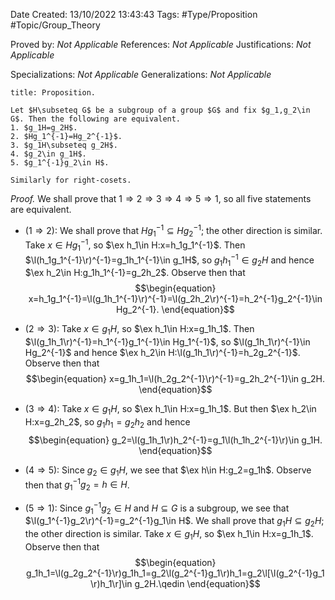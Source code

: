 <div class="topSpace"></div>

Date Created: 13/10/2022 13:43:43
Tags: #Type/Proposition #Topic/Group_Theory

Proved by: _Not Applicable_
References: _Not Applicable_
Justifications: _Not Applicable_

Specializations: _Not Applicable_
Generalizations: _Not Applicable_

``` ad-Proposition
title: Proposition.

Let $H\subseteq G$ be a subgroup of a group $G$ and fix $g_1,g_2\in G$. Then the following are equivalent.
1. $g_1H=g_2H$.
2. $Hg_1^{-1}=Hg_2^{-1}$.
3. $g_1H\subseteq g_2H$.
4. $g_2\in g_1H$.
5. $g_1^{-1}g_2\in H$.

Similarly for right-cosets.

```

<i>Proof.</i> We shall prove that $1\Rightarrow2\Rightarrow3\Rightarrow4\Rightarrow5\Rightarrow1$, so all five statements are equivalent.
* ($1\Rightarrow2$): We shall prove that $Hg_1^{-1}\subseteq Hg_2^{-1}$; the other direction is similar. Take $x\in Hg_1^{-1}$, so $\ex h_1\in H:x=h_1g_1^{-1}$. Then $\l(h_1g_1^{-1}\r)^{-1}=g_1h_1^{-1}\in g_1H$, so $g_1h_1^{-1}\in g_2H$ and hence $\ex h_2\in H:g_1h_1^{-1}=g_2h_2$. Observe then that
$$\begin{equation}
    x=h_1g_1^{-1}=\l(g_1h_1^{-1}\r)^{-1}=\l(g_2h_2\r)^{-1}=h_2^{-1}g_2^{-1}\in Hg_2^{-1}.
\end{equation}$$

* ($2\Rightarrow3$): Take $x\in g_1H$, so $\ex h_1\in H:x=g_1h_1$. Then $\l(g_1h_1\r)^{-1}=h_1^{-1}g_1^{-1}\in Hg_1^{-1}$, so $\l(g_1h_1\r)^{-1}\in Hg_2^{-1}$ and hence $\ex h_2\in H:\l(g_1h_1\r)^{-1}=h_2g_2^{-1}$. Observe then that
$$\begin{equation}
    x=g_1h_1=\l(h_2g_2^{-1}\r)^{-1}=g_2h_2^{-1}\in g_2H.
\end{equation}$$
* ($3\Rightarrow4$): Take $x\in g_1H$, so $\ex h_1\in H:x=g_1h_1$. But then $\ex h_2\in H:x=g_2h_2$, so $g_1h_1=g_2h_2$ and hence
$$\begin{equation}
    g_2=\l(g_1h_1\r)h_2^{-1}=g_1\l(h_1h_2^{-1}\r)\in g_1H.
\end{equation}$$
* ($4\Rightarrow5$): Since $g_2\in g_1H$, we see that $\ex h\in H:g_2=g_1h$. Observe then that $g_1^{-1}g_2=h\in H$.
* ($5\Rightarrow1$): Since $g_1^{-1}g_2\in H$ and $H\subseteq G$ is a subgroup, we see that $\l(g_1^{-1}g_2\r)^{-1}=g_2^{-1}g_1\in H$. We shall prove that $g_1H\subseteq g_2H$; the other direction is similar. Take $x\in g_1H$, so $\ex h_1\in H:x=g_1h_1$. Observe then that
$$\begin{equation}
    g_1h_1=\l(g_2g_2^{-1}\r)g_1h_1=g_2\l(g_2^{-1}g_1\r)h_1=g_2\l[\l(g_2^{-1}g_1\r)h_1\r]\in g_2H.\qedin
\end{equation}$$
